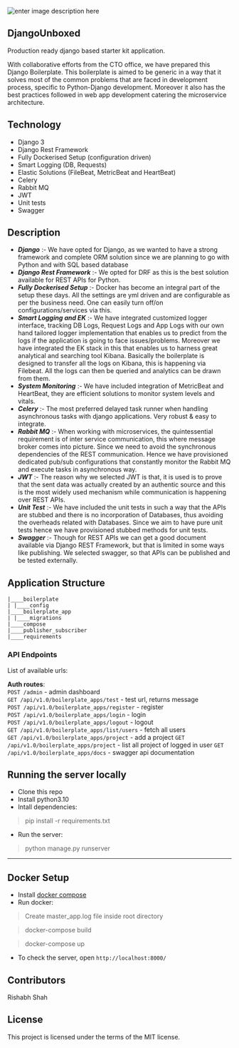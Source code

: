 ![enter image description here](https://lh3.googleusercontent.com/cPYomSHND0D4kDuU1qHKcv8NsaC9E1BFEljalnVwB8DCxIYSj_Wozs39C9V55nAFHaodQX_nEzs)

## DjangoUnboxed

Production ready django based starter kit application.

With collaborative efforts from the CTO office, we have prepared this Django Boilerplate. This boilerplate is aimed to be generic in a way that it solves most of the common problems that are faced in development process, specific to Python-Django development. Moreover it also has the best practices followed in web app development catering the microservice architecture.

## Technology

 - Django 3
 - Django Rest Framework 
 - Fully Dockerised Setup (configuration driven)
 - Smart Logging (DB, Requests)
 - Elastic Solutions    (FileBeat, MetricBeat and HeartBeat) 
 - Celery
 - Rabbit MQ
 - JWT
 - Unit tests
 - Swagger
 
 ## Description
 - ***Django*** :- We have opted for Django, as we wanted to have a strong
   framework and complete ORM solution since we are planning to go with
   Python and with SQL based database
 - ***Django Rest Framework*** :- We opted for DRF as this is the best
   solution available for REST APIs for Python.
 - ***Fully Dockerised Setup*** :- Docker has become an integral part of the
   setup these days. All the settings are yml driven and are
   configurable as per the business need. One can easily turn off/on
   configurations/services via this.
 - ***Smart Logging and EK*** :- We have integrated customized logger
   interface, tracking DB Logs, Request Logs and App Logs with our own
   hand tailored logger implementation that enables us to predict from
   the logs if the application is going to face issues/problems.
   Moreover we have integrated the EK stack in this that enables us to
   harness great analytical and searching tool Kibana. Basically the
   boilerplate is designed to transfer all the logs on Kibana, this is
   happening via Filebeat. All the logs can then be queried and
   analytics can be drawn from them.
 - ***System Monitoring*** :- We have included integration of MetricBeat and
   HeartBeat, they are efficient solutions to monitor system levels and
   vitals.
 - ***Celery*** :- The most preferred delayed task runner when handling
   asynchronous tasks with django applications. Very robust & easy to
   integrate.
 - ***Rabbit MQ*** :- When working with microservices, the quintessential
   requirement is of inter service communication, this where message
   broker comes into picture. Since we need to avoid the synchronous
   dependencies of the REST communication. Hence we have provisioned
   dedicated pub/sub configurations that constantly monitor the Rabbit
   MQ and execute tasks in asynchronous way.
 - ***JWT*** :- The reason why we selected JWT is that, it is used is to prove
   that the sent data was actually created by an authentic source and
   this is the most widely used mechanism while communication is
   happening over REST APIs.
 - ***Unit Test*** :- We have included the unit tests in such a way that the
   APIs are stubbed and there is no incorporation of Databases, thus
   avoiding the overheads related with Databases. Since we aim to have
   pure unit tests hence we have provisioned stubbed methods for unit
   tests.
 - ***Swagger*** :- Though for REST APIs we can get a good document available
   via Django REST Framework, but that is limited in some ways like
   publishing. We selected swagger, so that APIs can be published and be
   tested externally.

## Application Structure

```
|____boilerplate
| |____config
|____boilerplate_app
| |____migrations
|____compose
|____publisher_subscriber
|____requirements
```

### API Endpoints

List of available urls:

**Auth routes**:\
`POST /admin` - admin dashboard\
`GET /api/v1.0/boilerplate_apps/test` - test url, returns message\
`POST /api/v1.0/boilerplate_apps/register` - register\
`POST /api/v1.0/boilerplate_apps/login` - login\
`POST /api/v1.0/boilerplate_apps/logout` - logout\
`GET /api/v1.0/boilerplate_apps/list/users` - fetch all users\
`GET /api/v1.0/boilerplate_apps/project` - add a project
`GET /api/v1.0/boilerplate_apps/project` - list all project of logged in user
`GET /api/v1.0/boilerplate_apps/docs` - swagger api documentation





## Running the server locally

 * Clone this repo
 * Install python3.10
 * Intall dependencies:
> pip install -r requirements.txt
 * Run the server:
> python manage.py runserver
-----
Docker Setup
---
 * Install [docker compose](https://docs.docker.com/compose/install/)
 * Run docker:
> Create master_app.log file inside root directory

> docker-compose build

> docker-compose up
 * To check the server, open `http://localhost:8000/`

## Contributors
Rishabh Shah

## License

This project is licensed under the terms of the MIT license.


